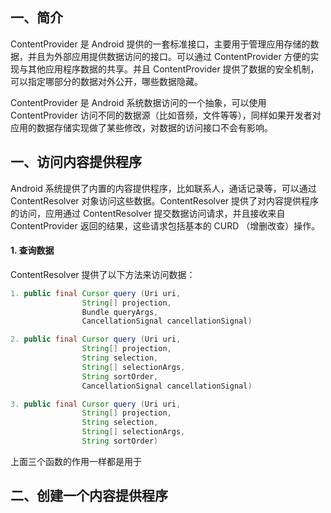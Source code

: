 ## 一、简介
ContentProvider 是 Android 提供的一套标准接口，主要用于管理应用存储的数据，并且为外部应用提供数据访问的接口。可以通过 ContentProvider 方便的实现与其他应用程序数据的共享。并且 ContentProvider 提供了数据的安全机制，可以指定哪部分的数据对外公开，哪些数据隐藏。

ContentProvider 是 Android 系统数据访问的一个抽象，可以使用 ContentProvider 访问不同的数据源（比如音频，文件等等），同样如果开发者对应用的数据存储实现做了某些修改，对数据的访问接口不会有影响。

## 一、访问内容提供程序

Android 系统提供了内置的内容提供程序，比如联系人，通话记录等，可以通过 ContentResolver 对象访问这些数据。ContentResolver 提供了对内容提供程序的访问，应用通过 ContentResolver 提交数据访问请求，并且接收来自 ContentProvider 返回的结果，这些请求包括基本的 CURD （增删改查）操作。

#### 1. 查询数据
ContentResolver 提供了以下方法来访问数据：
```java
1. public final Cursor query (Uri uri, 
                String[] projection, 
                Bundle queryArgs, 
                CancellationSignal cancellationSignal)

2. public final Cursor query (Uri uri, 
                String[] projection, 
                String selection, 
                String[] selectionArgs, 
                String sortOrder, 
                CancellationSignal cancellationSignal)

3. public final Cursor query (Uri uri, 
                String[] projection, 
                String selection, 
                String[] selectionArgs, 
                String sortOrder)
```
上面三个函数的作用一样都是用于

## 二、创建一个内容提供程序








